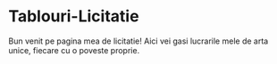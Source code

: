 # Tablouri-Licitatie
Bun venit pe pagina mea de licitatie! Aici vei gasi lucrarile mele de arta unice, fiecare cu o poveste proprie.
